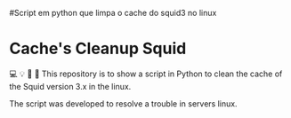 #Script em python que limpa o cache do squid3 no linux

# Cache's Cleanup Squid

:computer: :bulb: :open_file_folder: :wrench:
This repository is to show a script in Python to clean the cache of the Squid version 3.x in the linux.

The script was developed to resolve a trouble in servers linux.

